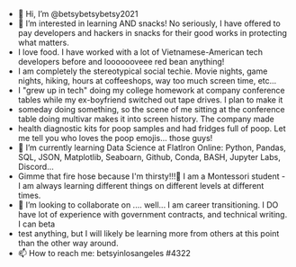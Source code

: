 - 👋 Hi, I’m @betsybetsybetsy2021
- 👀 I’m interested in learning AND snacks!  No seriously, I have offered to pay developers and hackers in snacks for their good works in protecting what matters.  
- I love food. I have worked with a lot of Vietnamese-American tech developers before and looooooveee red bean anything!  
- I am completely the stereotypical social techie.  Movie nights, game nights, hiking, hours at coffeeshops, way too much screen time, etc...
- I "grew up in tech" doing my college homework at company conference tables while my ex-boyfriend switched out tape drives. I plan to make it 
- someday doing something, so the scene of me sitting at the conference table doing multivar makes it into screen history.  The company made 
- health diagnostic kits for poop samples and had fridges full of poop.  Let me tell you who loves the poop emojis... those guys!  
- 🌱 I’m currently learning Data Science at FlatIron Online: Python, Pandas, SQL, JSON, Matplotlib, Seaboarn, Github, Conda, BASH, Jupyter Labs, Discord... 
- Gimme that fire hose because I'm thirsty!!!🚒 I am a Montessori student - I am always learning different things on different levels at different times.
- 💞️ I’m looking to collaborate on .... well... I am career transitioning.  I DO have lot of experience with government contracts, and technical writing.  I can beta
- test anything, but I will likely be learning more from others at this point than the other way around. 
- 📫 How to reach me: betsyinlosangeles #4322

<!---
betsybetsybetsy2021/betsybetsybetsy2021 is a ✨ special ✨ repository because its `README.md` (this file) appears on your GitHub profile.
You can click the Preview link to take a look at your changes.
--->
